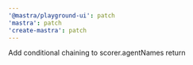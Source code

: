 ```yaml
---
'@mastra/playground-ui': patch
'mastra': patch
'create-mastra': patch
---
```


Add conditional chaining to scorer.agentNames return
